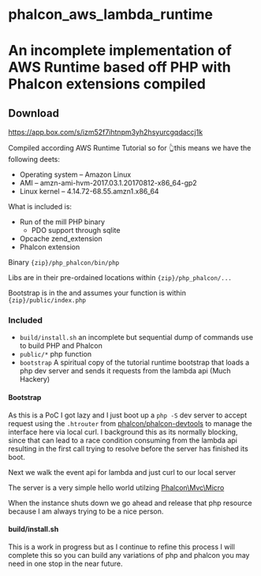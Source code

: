 # phalcon_aws_lambda_runtime

# An incomplete implementation of AWS Runtime based off PHP with Phalcon extensions compiled

## Download
https://app.box.com/s/izm52f7ihtnpm3yh2hsyurcgqdaccj1k

Compiled according AWS Runtime Tutorial so for 👆this means we have the following deets:
- Operating system – Amazon Linux
- AMI – amzn-ami-hvm-2017.03.1.20170812-x86_64-gp2
- Linux kernel – 4.14.72-68.55.amzn1.x86_64

What is included is:
- Run of the mill PHP binary
  - PDO support through sqlite
- Opcache zend_extension
- Phalcon extension

Binary `{zip}/php_phalcon/bin/php`

Libs are in their pre-ordained locations within `{zip}/php_phalcon/...`

Bootstrap is in the and assumes your function is within `{zip}/public/index.php`

### Included
- `build/install.sh` an incomplete but sequential dump of commands use to build PHP and Phalcon
- `public/*` php function
- `bootstrap` A spiritual copy of the tutorial runtime bootstrap that loads a php dev server and sends it requests from the lambda api (Much Hackery)


#### Bootstrap
As this is a PoC I got lazy and I just boot up a `php -S` dev server to accept request using the `.htrouter` from [phalcon/phalcon-devtools](https://github.com/phalcon/phalcon-devtools/blob/master/templates/.htrouter.php) to manage the interface here via local curl. I background this as its normally blocking, since that can lead to a race condition consuming from the lambda api resulting in the first call trying to resolve before the server has finished its boot.

Next we walk the event api for lambda and just curl to our local server

The server is a very simple hello world utilzing [Phalcon\Mvc\Micro](https://docs.phalconphp.com/hu/3.4/application-micro)

When the instance shuts down we go ahead and release that php resource because I am always trying to be a nice person.

#### build/install.sh
This is a work in progress but as I continue to refine this process I will complete this so you can build any variations of php and phalcon you may need in one stop in the near future.
